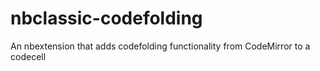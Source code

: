 # nbclassic-codefolding
An nbextension that adds codefolding functionality from CodeMirror to a codecell
